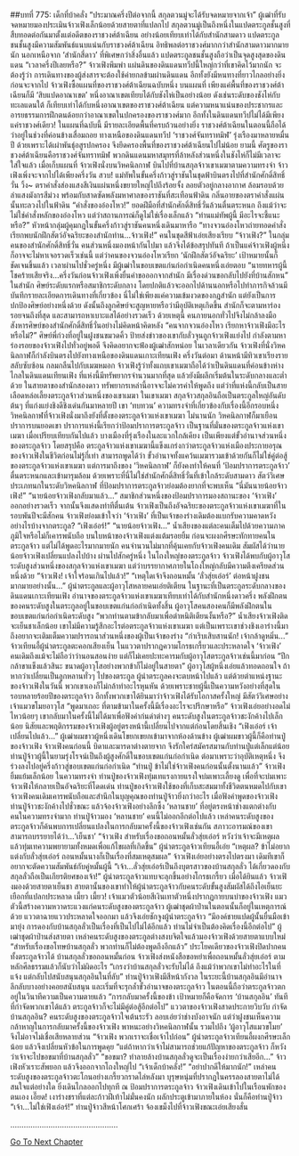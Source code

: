 ##บทที่ 775: เด็กที่บ้าคลั่ง
“ประมาณครึ่งปีต่อจากนี้ สกุลตวนมู่จะได้รับจดหมายจากเจ้า”
ผู้เฒ่าที่รับจดหมายมองประเมินจ้าวเฟิงเล็กน้อยด้วยสายตาที่แปลกไป
สกุลตวนมู่เป็นถึงหนึ่งในแปดตระกูลชั้นสูงที่สืบทอดต่อกันมาตั้งแต่อดีตของราชวงศ์ต้าเฉียน อย่างน้อยเทียบเท่าได้กับสำนักสามดาว
แปดตระกูลชนชั้นสูงมีความสัมพันธ์แนบแน่นกับราชวงศ์ต้าเฉียน อิทธิพลต่อราชวงศ์มากกว่าสำนักสามดาวมากมายนัก
นอกเหนือจาก ‘สำนักสี่ดาว’ ที่พิเศษกว่าสิ่งอื่นแล้ว แปดตระกูลชนชั้นสูงถือว่าเป็นจุดสูงสุดของดินแดน
“เวลาครึ่งปีเลยหรือ?” จ้าวเฟิงพึมพำ
แผ่นดินของดินแดนทวีปนี้ใหญ่กว่าที่เขาคิดไว้มากนัก
จะต้องรู้ว่า การเดินทางของผู้ส่งสารจะต้องใช้ค่ายกลข้ามผ่านดินแดน อีกทั้งยังมีหนทางที่ยาวไกลอย่างยิ่ง
ก่อนจะจากไป จ้าวเฟิงซื้อแผนที่ของราชวงศ์ต้าเฉียนฉบับหนึ่ง
บนแผนที่ เพียงแค่พื้นที่ของราชวงศ์ต้าเฉียนก็มี ‘สิบแปดอาณาเขต’
หนึ่งอาณาเขตเทียบได้กับชังไห่เป็นอย่างน้อย
ดังเช่นระดับของชังไห่กับทะเลแดนใต้ ก็เทียบเท่าได้กับหนึ่งอาณาเขตของราชวงศ์ต้าเฉียน แต่ความหนาแน่นของประชากรและอารยธรรมการฝึกตนด้อยกว่าอาณาเขตในปกครองของราชวงศ์มาก
อีกทั้งในดินแดนทวีปไม่ได้มีเพียงแค่ราชวงศ์เดียว!
ในแผนที่ฉบับนี้ มีรายละเอียดพื้นที่ครบถ้วนอย่างยิ่ง
ราชวงศ์ต้าเฉียนในตอนนี้ถือได้ว่าอยู่ในช่วงที่ค่อนข้างเสื่อมถอย
ทางเหนือของดินแดนทวีป ‘ราชวงศ์จันทราทมิฬ’ รุ่งเรืองมาหลายหมื่นปี ด้วยเพราะได้เผ่าพันธุ์อสูรปกครอง จึงยึดครองพื้นที่ของราชวงศ์ต้าเฉียนไปไม่น้อย
ยามนี้
ศัตรูของราชวงศ์ต้าเฉียนคือราชวงศ์จันทราทมิฬ
พวกดินแดนมหาสมุทรที่ล้าหลังส่วนหนึ่งในชังไห่ก็ไม่มีเวลาจะใส่ใจแล้ว
เมื่อเก็บแผนที่ จ้าวเฟิงนั่งบนวิหคนิลกาฬ บินไปที่บ้านสกุลจ้าวเขาเมฆาตามความทรงจำ
จ้าวเฟิงเพิ่งจะจากไปได้เพียงครึ่งวัน
สวบ!
แม่ทัพในขั้นครึ่งก้าวสู่ราชันในชุดฟ้าบินตรงไปที่สำนักศักดิ์สิทธิ์วั่น
วิ้ง~
ตราคำสั่งส่องแสงสีเงินแผ่นหนึ่งขยายใหญ่ไปถึงร้อยจั้ง ลอยตัวอยู่กลางอากาศ ล้อมรอบด้วยลำแสงมังกรสีม่วง พร้อมกับสาดซัดพลังมหาศาลของราชันที่สะเทือนฟ้าดิน
กลิ่นอายของตราคำสั่งแผ่นนั้นทะลวงไปในฟ้าดิน
“คำสั่งของอ๋องโหว!”
ยอดฝีมือที่สำนักศักดิ์สิทธิ์วั่นล้วนตื่นตระหนก
ถึงแม้ว่าจะไม่ใช่คำสั่งหลักของอ๋องโหว แต่ว่าสถานการณ์ก็ดูไม่ใช่เรื่องเล็กแล้ว
“ท่านแม่ทัพผู้นี้ มีอะไรจะชี้แนะหรือ?”
หัวหน้ากลุ่มผู้คุมกฎในขั้นครึ่งก้าวสู่ราชันคนหนึ่งเดินมาหารือ
“ทางจวนอ๋องโหวถ่ายทอดคำสั่ง เรียกพบนักฝึกสัตว์อัจฉริยะของสำนักท่าน...จ้าวเฟิง!” คนในชุดสีฟ้าเอ่ยเสียงเรียบ
“จ้าวเฟิง?”
ในกลุ่มคนของสำนักศักดิ์สิทธิ์วั่น คนส่วนหนึ่งมองหน้ากันไปมา แล้วจึงได้ข้อสรุปทันที
ถ้าเป็นแค่จ้าวเฟิงผู้หนึ่งก็อาจจะไม่หาเจอรวดเร็วเช่นนี้
แต่ว่าคนของจวนอ๋องโหวเรียก ‘นักฝึกสัตว์อัจฉริยะ’ เป้าหมายนั้นก็ชัดเจนขึ้นแล้ว
เวลาผ่านไปชั่วครู่หนึ่ง
มีผู้เฒ่าในขอบเขตแก่นก่อกำเนิดคนหนึ่งเอ่ยตอบ “นายทหารผู้นี้ โชคร้ายเสียจริง…ครึ่งวันก่อนจ้าวเฟิงเพิ่งยื่นคำขอออกจากสำนัก มีเรื่องด่วนขอกลับไปยังที่บ้านสักหน”
ในสำนัก
ศิษย์ระดับแรกหรือสมาชิกระดับกลาง โดยปกติแล้วจะออกไปด้านนอกหรือไปทำภารกิจล้วนมีบันทึกรายละเอียดการเดินทางที่เกี่ยวข้อง
นี่ไม่ใช่เพียงแค่ความเข้มงวดของกฎสำนัก แต่ยังเป็นการปกป้องศิษย์อย่างหนึ่งด้วย
ดังนั้นถึงลูกศิษย์จะสูญหายหรือว่ามีอุบัติเหตุเกิดขึ้น สำนักก็จะตามหาร่องรอยจนถึงที่สุด และสามารถหาเบาะแสได้อย่างรวดเร็ว
ด้วยเหตุนี้ คนภายนอกทั่วไปจึงไม่กล้าลงมือสังหารศิษย์ของสำนักศักดิ์สิทธิ์วั่นอย่างไม่คิดหน้าคิดหลัง
“คนจากจวนอ๋องโหว เรียกหาจ้าวเฟิงมีอะไรหรือไม่?”
ศิษย์พี่ก่วงที่อยู่ในฝูงชนขมวดคิ้ว
ป้ายส่งข่าวของเขากับลั่วจุนถูกจ้าวเฟิงแย่งไป กำลังตามหาร่องรอยของจ้าวเฟิงไปทั่วอยู่พอดี จึงคิดอยากจะฟ้องผู้เฒ่าสักหน่อย
ในเวลาเดียวกัน
จ้าวเฟิงที่นั่งวิหคนิลกาฬก็กำลังบินตรงไปยังทางเหนือของดินแดนเกาะเทียนเฟิง
ครึ่งวันต่อมา
ด้านหน้ามีทิวเขาเรียงรายสลับซับซ้อน กลมกลืนไปกับเมฆหมอก
จ้าวเฟิงรู้ว่าทั้งแถบเขาเมฆาถือได้ว่าเป็นดินแดนที่ค่อนข้างห่างไกลในดินแดนเทียนเฟิง
ที่แห่งนี้มีทรัพยากรจำนวนมากที่สุด แล้วยังมีผลึกเริ่มต้นในระดับกลางและต่ำด้วย
ในสายตาของสำนักสองดาว ทรัพยากรเหล่านี้อาจจะไม่ควรค่าให้พูดถึง
แต่ว่าที่แห่งนี้กลับเป็นสายเลือดหล่อเลี้ยงตระกูลจ้าวส่วนหนึ่งของเขาเมฆา
ในเขาเมฆา สกุลจ้าวสกุลอินถือเป็นตระกูลใหญ่อันดับต้นๆ ที่แก่งแย่งชิงดีชิงเด่นกันมาหลายปี
เขา ‘ทบทวน’ ความทรงจำที่เกี่ยวข้องกับเรื่องนี้อีกรอบหนึ่ง
วิหคนิลกาฬที่จ้าวเฟิงนั่งมาถึงยังที่ตั้งของตระกูลจ้าวแห่งเขาเมฆา
ไม่นานนัก วิหคนิลกาฬก็มาเยือนปราการบนยอดเขา
ปราการแห่งนี้เรียกว่าป้อมปราการตระกูลจ้าว เป็นฐานที่มั่นของตระกูลจ้าวแห่งเขาเมฆา
เมื่อเปรียบเทียบกันไปแล้ว บางเมืองที่รุ่งเรืองในละแวกใกล้เคียง เป็นเพียงแต่ขั้วอำนาจส่วนหนึ่งของตระกูลจ้าว
โดยสรุปคือ ตระกูลจ้าวแห่งเขาเมฆานี้แข็งแกร่งกว่าตระกูลจ้าวแห่งเมืองประกายอรุณของจ้าวเฟิงในชีวิตก่อนไม่รู้กี่เท่า
สามารถพูดได้ว่า ขั้วอำนาจทั้งแคว้นเมฆารวมเข้าด้วยกันก็ไม่ใช่คู่ต่อสู้ของตระกูลจ้าวแห่งเขาเมฆา
แต่การมาถึงของ ‘วิหคนิลกาฬ’ ก็ยังคงทำให้คนที่ ‘ป้อมปราการตระกูลจ้าว’ ตื่นตระหนกและเข้ามารุมล้อม
ด้วยเพราะที่นี่ไม่ใช่สำนักศักดิ์สิทธิ์วั่นที่เข้าใกล้ระดับสามดาว
สัตว์วิเศษประเภทนกในระดับวิหคนิลกาฬ ที่ป้อมปราการตระกูลจ้าวย่อมต้องยากที่จะพบเห็น
“นี่มันนายน้อยจ้าวเฟิง!”
“นายน้อยจ้าวเฟิงกลับมาแล้ว…”
สมาชิกส่วนหนึ่งของป้อมปราการมองสถานะของ ‘จ้าวเฟิง’ ออกอย่างรวดเร็ว จากนั้นจึงแสดงท่าทีตื่นเต้น
จ้าวเฟิงเป็นถึงอัจฉริยะของตระกูลจ้าวแห่งเขาเมฆาที่ในรอบพันปีจะมีสักคน
จ้าวเฟิงย่อมเข้าใจว่า ‘จ้าวเฟิง’ ที่เป็นเจ้าของร่างเดิมต้องแบกรับความคาดหวังอย่างไรบ้างจากตระกูล?
“เฟิงเอ๋อร์!”
“นายน้อยจ้าวเฟิง…”
น้ำเสียงของแต่ละคนเต็มไปด้วยความภาคภูมิใจหรือไม่ก็เคารพนับถือ
บนใบหน้าของจ้าวเฟิงแต่งแต้มรอยยิ้ม ก่อนจะผงกศีรษะทักทายคนในตระกูลจ้าว แต่ไม่ได้พูดอะไรมากมายนัก
คนจำนวนไม่มากที่คุ้นเคยกับจ้าวเฟิงคนเดิม สัมผัสได้ว่านายน้อยจ้าวเฟิงเปลี่ยนแปลงไปบ้าง
ผ่านไปสักครู่หนึ่ง ในโถงใหญ่ของตระกูลจ้าว
จ้าวเฟิงได้พบกับผู้อาวุโสระดับสูงส่วนหนึ่งของสกุลจ้าวแห่งเขาเมฆา แต่ว่าบรรยากาศภายในโถงใหญ่กลับมีความตึงเครียดส่วนหนึ่งด้วย
“จ้าวเฟิง! เจ้าใจร้อนเกินไปแล้ว!”
“เหตุใดเจ้าจึงถอนหมั้น ‘ลั่วสุ่ยเอ๋อร์’ ต่อหน้าฝูงชนมากมายอย่างนั้น…”
ผู้นำตระกูลและผู้อาวุโสหลายคนเอ่ยติเตียน
ในฐานะที่เป็นตระกูลระดับกลางของดินแดนเกาะเทียนเฟิง อำนาจของตระกูลจ้าวแห่งเขาเมฆาเทียบเท่าได้กับสำนักหนึ่งดาวครึ่ง
พลังฝึกตนของคนระดับสูงในตระกูลอยู่ในขอบเขตแก่นก่อกำเนิดทั้งสิ้น
ผู้อาวุโสคนสองคนก็มีพลังฝึกตนในขอบเขตแก่นก่อกำเนิดระดับสูง
“พวกท่านตามข้ากลับมาเพื่อตำหนิติเตียนงั้นหรือ?”
น้ำเสียงจ้าวเฟิงติดจะเย็นชาเล็กน้อย
เขาไม่มีความรู้สึกอะไรต่อตระกูลจ้าวแห่งเขาเมฆา แต่เป็นเพราะเขาช่วงชิงเอาร่างนี้มา ถึงอยากจะเติมเต็มความปรารถนาส่วนหนึ่งของผู้เป็นเจ้าของร่าง
“กำเริบเสิบสานนัก! เจ้ากล้าดูหมิ่น…”
จ้าวเทียนอี้ผู้นำตระกูลตะคอกเสียงเย็น ในแววตาปรากฏความโกรธเกรี้ยวและประหลาดใจ
‘จ้าวเฟิง’ คนเดิมถึงแม้จะไม่ถือว่าว่านอนสอนง่าย แต่ก็ไม่เคยปะทะคารมกับผู้อาวุโสตระกูลจ้าวเช่นนี้มาก่อน
“ปีกกล้าขาแข็งแล้วสินะ ขนาดผู้อาวุโสอย่างพวกข้าก็ไม่อยู่ในสายตา” ผู้อาวุโสผู้หนึ่งเอ่ยแล้วทอดถอนใจ
ถ้าหากว่าเปลี่ยนเป็นลูกหลานทั่วๆ ไปของตระกูล ผู้นำตระกูลคงจะตบหน้าไปแล้ว แต่ด้วยตำแหน่งฐานะของจ้าวเฟิงในวันนี้ พวกเขาเองก็ไม่กล้าทำอะไรหุนหัน
ด้วยเพราะชายผู้นี้เป็นความหวังอย่างที่สุดในรอบหลายร้อยปีของตระกูลจ้าว
อีกทั้งพวกเขาได้ยินมาว่าจ้าวเฟิงได้รับโอกาสครั้งใหญ่ มีสัตว์วิเศษอย่างเจ้าแมวขโมยอาวุโส
“พูดมาเถอะ ที่ตามข้ามาในครั้งนี้มีเรื่องอะไรจะปรึกษาหรือ”
จ้าวเฟิงเอ่ยอย่างอดไม่ไหวน้อยๆ
เขากลับมาในครั้งนี้ไม่ได้มาเพื่อฟังคำก่นด่าต่างๆ
คนระดับสูงในตระกูลจ้าวชะงักค้างไปเล็กน้อย นิสัยและพฤติกรรมของจ้าวเฟิงผู้อยู่ตรงหน้านี้เปลี่ยนไปจากแต่ก่อนโดยสิ้นเชิง
“เฟิงเอ๋อร์ เจ้าเปลี่ยนไปแล้ว…”
ผู้เฒ่าผมขาวผู้หนึ่งเดินโขยกเขยกเข้ามาจากห้องด้านข้าง ผู้เฒ่าผมขาวผู้นี้ก็คือท่านปู่ของจ้าวเฟิง
จ้าวเฟิงคนก่อนนี้ บิดาและมารดาต่างตายจาก จึงรักใคร่สมัครสมานกับท่านปู่แต่เล็กแต่น้อย
ท่านปู่จ้าวผู้นี้ในยามรุ่งโรจน์เป็นถึงผู้สูงศักดิ์ในขอบเขตแก่นก่อกำเนิด ต่อมาเพราะว่าอุบัติเหตุหนึ่ง จึงร่วงลงไปอยู่ครึ่งก้าวสู่ขอบเขตแก่นก่อกำเนิด
“ท่านปู่ ข้าไม่ใช่จ้าวเฟิงคนก่อนนั้นตั้งนานแล้ว” จ้าวเฟิงยิ้มแย้มเล็กน้อย
ในความทรงจำ ท่านปู่ของจ้าวเฟิงทุ่มเทแรงกายแรงใจบ่มเพาะเลี้ยงดู
เพื่อที่จะบ่มเพาะจ้าวเฟิงให้กลายเป็นอัจฉริยะที่โดดเด่น ท่านปู่ของจ้าวเฟิงใช้ของที่เก็บสะสมมาทั้งชีวิตตนหมดไปกับเขา
จ้าวเฟิงคนเดิมเคารพนับถือและสำนึกในบุญคุณของท่านปู่จ้าวยิ่งกว่าอะไร
เมื่อฟังคำพูดของจ้าวเฟิง ท่านปู่จ้าวชะงักค้างไปชั่วขณะ แล้วจ้องจ้าวเฟิงอย่างลึกซึ้ง
‘หลานชาย’ ที่อยู่ตรงหน้าช่างแตกต่างกับคนในความทรงจำมาก
ท่านปู่จ้าวมอง ‘หลานชาย’ คนนี้ไม่ออกอีกต่อไปแล้ว
เหล่าคนระดับสูงของตระกูลจ้าวก็ค้นพบการเปลี่ยนแปลงในการกลับมาครั้งนี้ของจ้าวเฟิงเช่นกัน สภาวะอารมณ์ของเขาสามารถบรรยายได้ว่า...‘เย็นชา’
“จ้าวเฟิง สำหรับเรื่องขอถอนหมั้นลั่วสุ่ยเอ๋อร์ หวังว่าเจ้าจะมีเหตุผล แล้วทุ่มเทความพยายามทั้งหมดเพื่อแก้ไขผลที่เกิดขึ้น”
ผู้นำตระกูลจ้าวเทียนอี้เอ่ย
“เหตุผล? ข้าไม่อยากแต่งกับลั่วสุ่ยเอ๋อร์ ถอนหมั้นนางก็เป็นเรื่องที่สมเหตุสมผล”
จ้าวเฟิงเอ่ยอย่างตรงไปตรงมา เดิมทีเขาก็อยากจะตัดความสัมพันธ์กับคู่หมั้นผู้นี้
“เจ้า…ลั่วสุ่ยเอ๋อร์เป็นถึงบุตรสาวของบ้านสกุลลั่ว ได้เกี่ยวดองกับสกุลลั่วถือเป็นเกียรติยศของเจ้า!”
ผู้นำตระกูลจ้าวแทบจะลุกขึ้นอย่างโกรธเกรี้ยว
เมื่อได้ยินแล้ว จ้าวเฟิงมองด้วยสายตาเย็นชา
สายตานั้นของเขาทำให้ผู้นำตระกูลจ้าวกับคนระดับขั้นสูงสัมผัสได้ถึงไอเย็นยะเยือกที่แปลกประหลาด
เมี้ยว เมี้ยว!
เจ้าแมวตัวน้อยสีเงินเทาตัวหนึ่งปรากฏกายบนบ่าของจ้าวเฟิง
แมวตัวนี้สร้างความหวาดระแวงแก่คนระดับสูงของตระกูลจ้าว
ผู้เฒ่าชุดผ้าป่านในตอนนั้นก็อยู่ในเหตุการณ์ด้วย แววตาฉายแววประหลาดใจออกมา แล้วจึงเอ่ยชักจูงผู้นำตระกูลจ้าว
“มีองค์ชายแปดผู้นั้นยื่นมือเข้ามายุ่ง การดองกับบ้านสกุลลั่วเป็นเรื่องที่เป็นไปไม่ได้อีกแล้ว ท่านไม่จำเป็นต้องคิดเรื่องนี้อีกต่อไป” ผู้เฒ่าชุดผ้าป่านส่งสายตา
เหล่าคนระดับสูงของตระกูลต่างสงบจิตใจแล้วมองจ้าวเฟิงด้วยสายตาแบบใหม่
“สำหรับเรื่องขอโทษบ้านสกุลลั่ว พวกท่านก็ไม่ต้องพูดถึงอีกแล้ว”
ประโยคเดียวของจ้าวเฟิงปิดปากคนทั้งตระกูลจ้าวได้
บ้านสกุลลั่วขอถอนหมั้นก่อน จ้าวเฟิงส่งหนังสือขอหย่าเพื่อถอนหมั้นลั่วสุ่ยเอ๋อร์ ตามหลักศีลธรรมแล้วก็นับว่าไม่ผิดอะไร
“เกรงว่าบ้านสกุลลั่วจะรับไม่ได้ ถึงแม้ว่าพวกเขาไม่ทำอะไรในที่แจ้ง แต่กลับไปสนับสนุนสกุลอินในที่ลับ” ท่านปู่จ้าวเฟิงมีสีหน้ากังวล
ในระยะนี้บ้านสกุลอินมีอำนาจลึกลับบางอย่างคอยสนับสนุน และเริ่มที่จะรุกล้ำขั้วอำนาจของตระกูลจ้าว
ในตอนนี้ถือว่าตระกูลจ้าวตกอยู่ในวินาทีความเป็นความตายแล้ว
“การกลับมาครั้งนี้ของข้า เป้าหมายก็คือจัดการ ‘บ้านสกุลอิน’ ทันทีที่กำจัดพวกเขาได้แล้ว ตระกูลจ้าวก็จะไม่มีคู่ต่อสู้อีกต่อไป”
แววตาของจ้าวเฟิงสาดประกายวิบวับ
กำจัดบ้านสกุลอิน?
คนระดับสูงของตระกูลจ้าวใจเต้นระรัว ลอบเอ่ยว่าช่างบังอาจนัก
แต่ว่าฝูงชนเห็นความกล้าหาญในการกลับมาครั้งนี้ของจ้าวเฟิง พาหนะอย่างวิหคนิลกาฬนั้น รวมไปถึง ‘ผู้อาวุโสแมวขโมย’ จึงไม่อาจไม่เชื่อเสียหลายส่วน
“จ้าวเฟิง พวกเราจะเชื่อเจ้าไปก่อน”
ผู้นำตระกูลจ้าวเทียนอี้ผงกศีรษะเล็กน้อย แล้วจึงเปลี่ยนหัวข้อในการพูดคุย “แต่ถ้าหากว่าเจ้าไม่สามารถช่วยแก้ปัญหาของตระกูลจ้าว ก็หวังว่าเจ้าจะไปขอขมาที่บ้านสกุลลั่ว”
“ขอขมา? ทำลายล้างบ้านสกุลลั่วดูจะเป็นเรื่องง่ายกว่าเสียอีก…”
จ้าวเฟิงหัวเราะสัพยอก แล้วจึงออกจากโถงใหญ่ไป
“เจ้าเด็กบ้าคลั่ง!”
“อย่าปากดีให้มากนัก!”
เหล่าคนระดับสูงของตระกูลจ้าวตะโกนอย่างเกรี้ยวกราดไล่หลังมา
บุรุษหนุ่มที่ปรากฏในครรลองสายตาไม่ได้สนใจแต่อย่างใด ยิ่งเดินไกลออกไปทุกที
ณ ป้อมปราการตระกูลจ้าว จ้าวเฟิงเดินเข้าไปในเรือนพักของตนเอง
เอี๊ยด!
เงาร่างชราที่แต่ละก้าวฝีเท้าไม่มั่นคงนัก ผลักประตูเข้ามาภายในห้อง
นั่นก็คือท่านปู่จ้าว
“เจ้า…ไม่ใช่เฟิงเอ๋อร์!”
ท่านปู่จ้าวสีหน้าโศกเศร้า จ้องเขม็งไปที่จ้าวเฟิงขณะเอ่ยเสียงสั่น

…………………………………………



[Go To Next Chapter]( ./13.md)